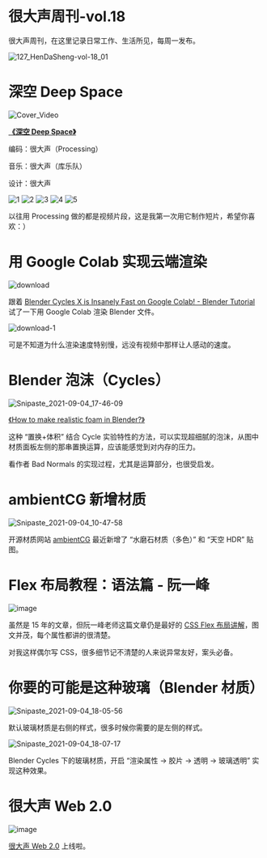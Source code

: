 # 很大声周刊-vol.18
很大声周刊，在这里记录日常工作、生活所见，每周一发布。

![127_HenDaSheng-vol-18_01](https://user-images.githubusercontent.com/20842136/132089978-909d700d-910a-43ad-8496-e3c784ac4224.png)

# 深空 Deep Space
![Cover_Video](https://user-images.githubusercontent.com/20842136/132090035-e8cc0226-c35d-49fc-bbef-d123aecd40f2.png)

**[《深空 Deep Space》](https://www.youtube.com/watch?v=9cnFZdHAuFs)**

编码：很大声（Processing）

音乐：很大声（库乐队）

设计：很大声                                

![1](https://user-images.githubusercontent.com/20842136/132090982-83f8f375-73aa-4666-91bf-c734a629945f.png)
![2](https://user-images.githubusercontent.com/20842136/132090980-f4bfcbd2-854f-412e-9004-063d2432a393.png)
![3](https://user-images.githubusercontent.com/20842136/132090987-8d24d6a7-7df1-448c-be97-86b4d1d5bd9d.png)
![4](https://user-images.githubusercontent.com/20842136/132090984-3341bea1-928b-48f3-9a68-03bdf4b1eb32.png)
![5](https://user-images.githubusercontent.com/20842136/132090986-23d89190-8566-4b25-81c4-3135338691dd.png)

以往用 Processing 做的都是视频片段，这是我第一次用它制作短片，希望你喜欢：）

# 用 Google Colab 实现云端渲染
![download](https://user-images.githubusercontent.com/20842136/132089923-171d6379-8ac2-49c3-bc02-976ebcfc0211.jpg)

跟着 [Blender Cycles X is Insanely Fast on Google Colab! - Blender Tutorial](youtube.com/watch?v=A8FiCPUEv9Q&t=724s) 试了一下用 Google Colab 渲染 Blender 文件。

![download-1](https://user-images.githubusercontent.com/20842136/132089920-f570cd7d-6b2d-49d7-ba79-75ada6a91fe1.jpg)

可是不知道为什么渲染速度特别慢，远没有视频中那样让人感动的速度。

# Blender 泡沫（Cycles）
![Snipaste_2021-09-04_17-46-09](https://user-images.githubusercontent.com/20842136/132095588-dc61c526-7432-4a2b-934e-ce81645cf128.png)

[《How to make realistic foam in Blender?》](https://www.youtube.com/watch?v=4EZezYWyelM)

这种 “置换+体积” 结合 Cycle 实验特性的方法，可以实现超细腻的泡沫，从图中材质面板左侧的那串置换运算，应该能感觉到对内存的压力。

看作者 Bad Normals 的实现过程，尤其是运算部分，也很受启发。

# ambientCG 新增材质
![Snipaste_2021-09-04_10-47-58](https://user-images.githubusercontent.com/20842136/132090368-fc65da37-9408-4575-9147-8a1acc8dfbad.png)

开源材质网站 [ambientCG](https://ambientcg.com/list) 最近新增了 “水磨石材质（多色）” 和 “天空 HDR” 贴图。

# Flex 布局教程：语法篇 - 阮一峰
![image](https://user-images.githubusercontent.com/20842136/132090462-d59b0ad0-3b3a-41b1-912c-ca3a4e64835d.png)

虽然是 15 年的文章，但阮一峰老师这篇文章仍是最好的 [CSS Flex 布局讲解](https://www.ruanyifeng.com/blog/2015/07/flex-grammar.html?continueFlag=ac57c8b0fd67b6083a4d9851d6f6659b)，图文并茂，每个属性都讲的很清楚。

对我这样偶尔写 CSS，很多细节记不清楚的人来说异常友好，案头必备。

# 你要的可能是这种玻璃（Blender 材质）
![Snipaste_2021-09-04_18-05-56](https://user-images.githubusercontent.com/20842136/132090842-6e0700de-be50-4c7f-9817-ee129e8ec5cb.png)

默认玻璃材质是右侧的样式，很多时候你需要的是左侧的样式。

![Snipaste_2021-09-04_18-07-17](https://user-images.githubusercontent.com/20842136/132090901-968f5e61-c868-4c27-a0e5-149b28ee463e.png)

Blender Cycles 下的玻璃材质，开启 “渲染属性 -> 胶片 -> 透明 -> 玻璃透明” 实现这种效果。

# 很大声 Web 2.0
![image](https://user-images.githubusercontent.com/20842136/132091645-6fc2c224-6ee2-4fa2-80ed-be900437443e.png)

[很大声 Web 2.0](https://hendasheng.com/) 上线啦。
